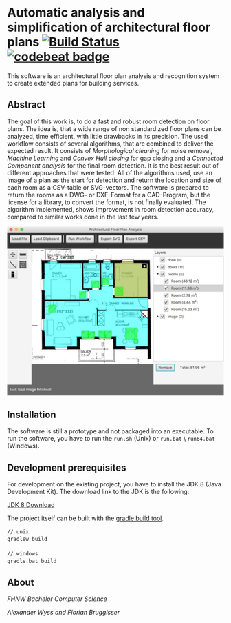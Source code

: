 # Automatic analysis and simplification of architectural floor plans [![Build Status](https://travis-ci.org/cansik/architectural-floor-plan.svg?branch=master)](https://travis-ci.org/cansik/architectural-floor-plan) [![codebeat badge](https://codebeat.co/badges/244f2179-f84e-4a39-8943-3285d0cf8337)](https://codebeat.co/projects/github-com-cansik-architectural-floor-plan)
This software is an architectural floor plan analysis and recognition system to create extended plans for building services.

## Abstract
The goal of this work is, to do a fast and robust room detection on floor plans. The idea is, that a wide range of non standardized floor plans can be analyzed, time efficient, with little drawbacks in its precision.
The used workflow consists of several algorithms, that are combined to deliver the expected result. It consists of *Morphological cleaning* for noise removal, *Machine Learning* and *Convex Hull closing* for gap closing and a *Connected Component analysis* for the final room detection. It is the best result out of different approaches that were tested. All of the algorithms used, use an image of a plan  as the start for detection and return the location and size of each room as a CSV-table or SVG-vectors. The software is prepared to return the rooms as a DWG- or DXF-Format for a CAD-Program, but the license for a library, to convert the format, is not finally evaluated. The algorithm implemented, shows improvement in room detection accuracy, compared to similar works done in the last few years.

![Afpars](readme/afpars.jpg)

## Installation
The software is still a prototype and not packaged into an executable. To run the software, you have to run the `run.sh` (Unix) or `run.bat` \ `run64.bat`  (Windows).

## Development prerequisites
For development on the existing project, you have to install the JDK 8 (Java Development Kit). The download link to the JDK is the following:

[JDK 8 Download](http://www.oracle.com/technetwork/java/javase/downloads/jdk8-downloads-2133151.html)

The project itself can be built with the [gradle build tool](https://gradle.org/).

```bash
// unix
gradlew build

// windows
gradle.bat build
```


## About
*FHNW Bachelor Computer Science*

*Alexander Wyss and Florian Bruggisser*
